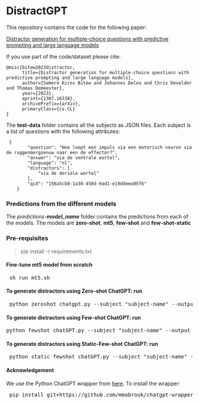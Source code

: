 # DistractGPT

This repository contains the code for the following paper:

[Distractor generation for multiple-choice questions with predictive prompting and large language models](https://arxiv.org/abs/2307.16338)

If you use part of the code/dataset please cite:  

```  
@misc{bitew2023distractor,
      title={Distractor generation for multiple-choice questions with predictive prompting and large language models}, 
      author={Semere Kiros Bitew and Johannes Deleu and Chris Develder and Thomas Demeester},
      year={2023},
      eprint={2307.16338},
      archivePrefix={arXiv},
      primaryClass={cs.CL}
}
```

The **test-data** folder contains all the subjects as JSON files. Each subject is a list of questions with the following attributes:
```
 {
        "question": "Hoe loopt een impuls via een motorisch neuron via de ruggenmergzenuw naar een de effector?",
        "answer": "via de ventrale wortel",
        "language": "nl",
        "distractors": [
            "via de dorsale wortel"
        ],
        "qid": "156a5cb0-1a30-458d-9ad1-e19ddeea05f6"
    }

```
### Predictions from the different models ###
The *predictions-**model_name*** folder contains the predictions from each of the models. The models are **zero-shot**, **mt5**, **few-shot** and **few-shot-static**

### Pre-requisites ###

> pip install -r requirements.txt

#### Fine-tune mt5 model from scratch ###

<pre> sh run_mt5.sh
</pre>

#### To generate distractors using Zero-shot ChatGPT: run ###

<pre> python zeroshot_chatgpt.py --subject "subject-name" --output_path  "output-folder-name" </pre>

#### To generate distractors using Few-shot ChatGPT: run ###

<pre>python fewshot_chatGPT.py --subject "subject-name" --output_path  "output-folder-name" </pre>

#### To generate distractors using Static-Few-shot ChatGPT: run ###

<pre> python static_fewshot_chatGPT.py --subject "subject-name" --output_path  "output-folder-name" </pre>


#### Acknowledgement 

We use the Python ChatGPT wrapper from [here](https://github.com/llm-workflow-engine/llm-workflow-engine).
To install the wrapper:
<pre> pip install git+https://github.com/mmabrouk/chatgpt-wrapper </pre>
